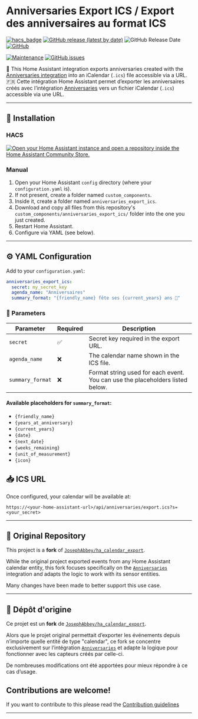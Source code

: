 # Anniversaries Export ICS / Export des anniversaires au format ICS

[![hacs_badge](https://img.shields.io/badge/HACS-Default-orange.svg)](https://github.com/custom-components/hacs)
[![GitHub release (latest by date)](https://img.shields.io/github/v/release/boced66/ha_anniversaries_export_ics)](https://github.com/boced66/ha_anniversaries_export_ics/releases)
![GitHub Release Date](https://img.shields.io/github/release-date/boced66/ha_anniversaries_export_ics)
[![GitHub](https://img.shields.io/github/license/boced66/ha_anniversaries_export_ics)](LICENSE)

[![Maintenance](https://img.shields.io/badge/Maintained%3F-Yes-brightgreen.svg)](https://github.com/boced66/ha_anniversaries_export_ics/graphs/commit-activity)
[![GitHub issues](https://img.shields.io/github/issues/pinkywafer/Anniversaries)](https://github.com/boced66/ha_anniversaries_export_ics/issues)


📅 This Home Assistant integration exports anniversaries created with the [Anniversaries integration](https://github.com/pinkywafer/Anniversaries) into an iCalendar (`.ics`) file accessible via a URL.  
🇫🇷 Cette intégration Home Assistant permet d’exporter les anniversaires créés avec l’intégration [Anniversaries](https://github.com/pinkywafer/Anniversaries) vers un fichier iCalendar (`.ics`) accessible via une URL.

---

## 🔧 Installation
### HACS
[![Open your Home Assistant instance and open a repository inside the Home Assistant Community Store.](https://my.home-assistant.io/badges/hacs_repository.svg)](https://my.home-assistant.io/redirect/hacs_repository/?owner=boced66&repository=ha_anniversaries_export_ics&category=Integration)

### Manual
1. Open your Home Assistant `config` directory (where your `configuration.yaml` is).
2. If not present, create a folder named `custom_components`.
3. Inside it, create a folder named `anniversaries_export_ics`.
4. Download and copy all files from this repository's `custom_components/anniversaries_export_ics/` folder into the one you just created.
5. Restart Home Assistant.
6. Configure via YAML (see below).

---

## ⚙️ YAML Configuration

Add to your `configuration.yaml`:

```yaml
anniversaries_export_ics:
  secret: my_secret_key
  agenda_name: "Anniversaires"
  summary_format: "{friendly_name} fête ses {current_years} ans 🎉"
```

### 🔐 Parameters

| Parameter        | Required | Description |
|------------------|----------|-------------|
| `secret`         | ✅        | Secret key required in the export URL. |
| `agenda_name`    | ❌        | The calendar name shown in the ICS file. |
| `summary_format` | ❌        | Format string used for each event. You can use the placeholders listed below. |

#### Available placeholders for `summary_format`:

- `{friendly_name}`
- `{years_at_anniversary}`
- `{current_years}`
- `{date}`
- `{next_date}`
- `{weeks_remaining}`
- `{unit_of_measurement}`
- `{icon}`

## 📥 ICS URL
Once configured, your calendar will be available at:
```
https://<your-home-assistant-url>/api/anniversaries/export.ics?s=<your_secret>
```

---

## 🧭 Original Repository

This project is a **fork** of [`JosephAbbey/ha_calendar_export`](https://github.com/JosephAbbey/ha_calendar_export).

While the original project exported events from any Home Assistant calendar entity, this fork focuses specifically on the [`Anniversaries`](https://github.com/pinkywafer/Anniversaries) integration and adapts the logic to work with its sensor entities.

Many changes have been made to better support this use case.

---

## 🧭 Dépôt d'origine

Ce projet est un **fork** de [`JosephAbbey/ha_calendar_export`](https://github.com/JosephAbbey/ha_calendar_export).

Alors que le projet original permettait d’exporter les événements depuis n’importe quelle entité de type "calendar", ce fork se concentre exclusivement sur l’intégration [`Anniversaries`](https://github.com/pinkywafer/Anniversaries) et adapte la logique pour fonctionner avec les capteurs créés par celle-ci.

De nombreuses modifications ont été apportées pour mieux répondre à ce cas d’usage.


## Contributions are welcome!

If you want to contribute to this please read the [Contribution guidelines](CONTRIBUTING.md)

***


